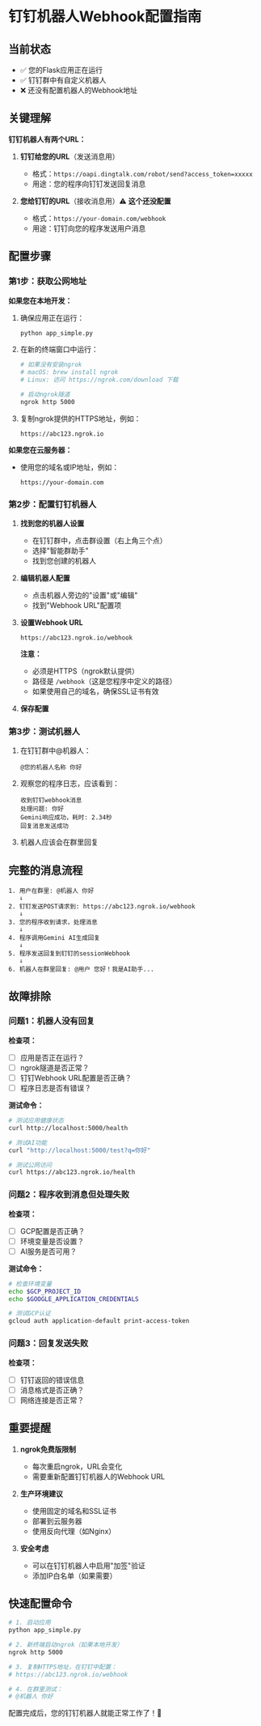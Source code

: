 # 钉钉机器人Webhook配置指南

## 当前状态
- ✅ 您的Flask应用正在运行
- ✅ 钉钉群中有自定义机器人
- ❌ 还没有配置机器人的Webhook地址

## 关键理解

**钉钉机器人有两个URL：**

1. **钉钉给您的URL**（发送消息用）
   - 格式：`https://oapi.dingtalk.com/robot/send?access_token=xxxxx`
   - 用途：您的程序向钉钉发送回复消息

2. **您给钉钉的URL**（接收消息用）⚠️ **这个还没配置**
   - 格式：`https://your-domain.com/webhook`
   - 用途：钉钉向您的程序发送用户消息

## 配置步骤

### 第1步：获取公网地址

**如果您在本地开发：**

1. 确保应用正在运行：
   ```bash
   python app_simple.py
   ```

2. 在新的终端窗口中运行：
   ```bash
   # 如果没有安装ngrok
   # macOS: brew install ngrok
   # Linux: 访问 https://ngrok.com/download 下载

   # 启动ngrok隧道
   ngrok http 5000
   ```

3. 复制ngrok提供的HTTPS地址，例如：
   ```
   https://abc123.ngrok.io
   ```

**如果您在云服务器：**
- 使用您的域名或IP地址，例如：
  ```
  https://your-domain.com
  ```

### 第2步：配置钉钉机器人

1. **找到您的机器人设置**
   - 在钉钉群中，点击群设置（右上角三个点）
   - 选择"智能群助手"
   - 找到您创建的机器人

2. **编辑机器人配置**
   - 点击机器人旁边的"设置"或"编辑"
   - 找到"Webhook URL"配置项

3. **设置Webhook URL**
   ```
   https://abc123.ngrok.io/webhook
   ```
   
   **注意：**
   - 必须是HTTPS（ngrok默认提供）
   - 路径是 `/webhook`（这是您程序中定义的路径）
   - 如果使用自己的域名，确保SSL证书有效

4. **保存配置**

### 第3步：测试机器人

1. 在钉钉群中@机器人：
   ```
   @您的机器人名称 你好
   ```

2. 观察您的程序日志，应该看到：
   ```
   收到钉钉webhook消息
   处理问题: 你好
   Gemini响应成功，耗时: 2.34秒
   回复消息发送成功
   ```

3. 机器人应该会在群里回复

## 完整的消息流程

```
1. 用户在群里: @机器人 你好
   ↓
2. 钉钉发送POST请求到: https://abc123.ngrok.io/webhook
   ↓
3. 您的程序收到请求，处理消息
   ↓
4. 程序调用Gemini AI生成回复
   ↓
5. 程序发送回复到钉钉的sessionWebhook
   ↓
6. 机器人在群里回复: @用户 您好！我是AI助手...
```

## 故障排除

### 问题1：机器人没有回复
**检查项：**
- [ ] 应用是否正在运行？
- [ ] ngrok隧道是否正常？
- [ ] 钉钉Webhook URL配置是否正确？
- [ ] 程序日志是否有错误？

**测试命令：**
```bash
# 测试应用健康状态
curl http://localhost:5000/health

# 测试AI功能
curl "http://localhost:5000/test?q=你好"

# 测试公网访问
curl https://abc123.ngrok.io/health
```

### 问题2：程序收到消息但处理失败
**检查项：**
- [ ] GCP配置是否正确？
- [ ] 环境变量是否设置？
- [ ] AI服务是否可用？

**测试命令：**
```bash
# 检查环境变量
echo $GCP_PROJECT_ID
echo $GOOGLE_APPLICATION_CREDENTIALS

# 测试GCP认证
gcloud auth application-default print-access-token
```

### 问题3：回复发送失败
**检查项：**
- [ ] 钉钉返回的错误信息
- [ ] 消息格式是否正确？
- [ ] 网络连接是否正常？

## 重要提醒

1. **ngrok免费版限制**
   - 每次重启ngrok，URL会变化
   - 需要重新配置钉钉机器人的Webhook URL

2. **生产环境建议**
   - 使用固定的域名和SSL证书
   - 部署到云服务器
   - 使用反向代理（如Nginx）

3. **安全考虑**
   - 可以在钉钉机器人中启用"加签"验证
   - 添加IP白名单（如果需要）

## 快速配置命令

```bash
# 1. 启动应用
python app_simple.py

# 2. 新终端启动ngrok（如果本地开发）
ngrok http 5000

# 3. 复制HTTPS地址，在钉钉中配置：
# https://abc123.ngrok.io/webhook

# 4. 在群里测试：
# @机器人 你好
```

配置完成后，您的钉钉机器人就能正常工作了！🎉